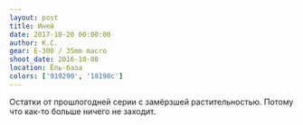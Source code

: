 ```yaml
---
layout: post
title: Иней
date: 2017-10-20 00:00:00
author: К.С.
gear: E-300 / 35mm macro
shoot_date: 2016-10-08
location: Ёль-база
colors: ['919290', '18190c']
---
```

Остатки от прошлогодней серии с замёрзшей растительностью. Потому что как-то больше ничего не заходит.
